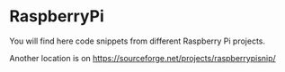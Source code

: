 # RaspberryPi

You will find here code snippets from different Raspberry Pi projects.

Another location is on https://sourceforge.net/projects/raspberrypisnip/
